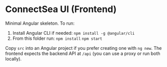 # ConnectSea UI (Frontend)

Minimal Angular skeleton. To run:

1. Install Angular CLI if needed: `npm install -g @angular/cli`
2. From this folder run:
   `npm install`
   `npm start`

Copy `src` into an Angular project if you prefer creating one with `ng new`.
The frontend expects the backend API at `/api` (you can use a proxy or run both locally).
